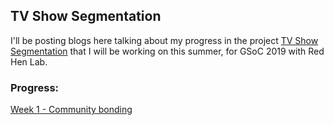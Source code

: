 ## TV Show Segmentation

I'll be posting blogs here talking about my progress in the project <a href="https://sites.google.com/site/distributedlittleredhen/home/the-cognitive-core-research-topics-in-red-hen/the-barnyard/tv-show-segmentation">TV Show Segmentation</a> that I will be working on this summer, for GSoC 2019 with Red Hen Lab.

### Progress:

<a href="">Week 1 - Community bonding</a>
